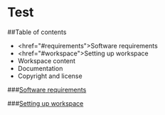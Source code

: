 Test
====

##Table of contents

* <href="#requirements">Software requirements</a>
* <href="#workspace">Setting up workspace</a>
* Workspace content
* Documentation
* Copyright and license















###[Software requirements](#requirements)


###[Setting up workspace](#workspace)